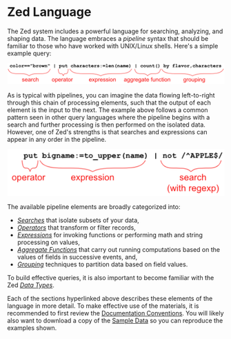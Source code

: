 # Zed Language

The Zed system includes a powerful language for searching, analyzing, and
shaping data. The language embraces a _pipeline_ syntax that should be familiar
to those who have worked with UNIX/Linux shells. Here's a simple example query:

![Example Zed 1](images/example-zed.png)

As is typical with pipelines, you can imagine the data flowing left-to-right
through this chain of processing elements, such that the output of each element
is the input to the next. The example above follows a common pattern seen in
other query languages where the pipeline begins with a search and further
processing is then performed on the isolated data. However, one of Zed's
strengths is that searches and expressions can appear in any order in the
pipeline.

![Example Zed 2](images/example-zed-operator-search.png)

The available pipeline elements are broadly categorized into:

* _[Searches](search-syntax/README.md)_ that isolate subsets of your data,
* _[Operators](operators/README.md)_ that transform or filter records,
* _[Expressions](expressions/README.md)_ for invoking functions or performing math and string processing on values,
* _[Aggregate Functions](aggregate-functions/README.md)_ that carry out running computations based on the values of fields in successive events, and,
* _[Grouping](grouping/README.md)_ techniques to partition data based on field values.

To build effective queries, it is also important to become familiar with the
Zed _[Data Types](data-types/README.md)_.

Each of the sections hyperlinked above describes these elements of the language
in more detail. To make effective use of the materials, it is recommended to
first review the [Documentation Conventions](conventions/README.md). You will
likely also want to download a copy of the 
[Sample Data](https://github.com/brimdata/zed-sample-data) so you can reproduce
the examples shown.
